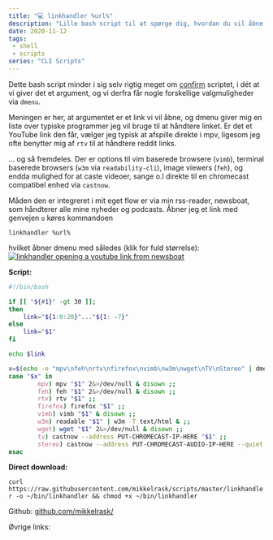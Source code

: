 ```yaml
---
title: "💻 linkhandler %url%"
description: "Lille bash script til at spørge dig, hvordan du vil åbne et givent link"
date: 2020-11-12
tags: 
 - shell
 - scripts
series: "CLI Scripts"
---
```


Dette bash script minder i sig selv rigtig meget om [confirm](/confirm-sh) scriptet, i dét at vi giver det et argument, og vi derfra får nogle forskellige valgmuligheder via `dmenu`.

Meningen er her, at argumentet er et link vi vil åbne, og dmenu giver mig en liste over typiske programmer jeg vil bruge til at håndtere linket. Er det et YouTube link den får, vælger jeg typisk at afspille direkte i mpv, ligesom jeg ofte benytter mig af `rtv` til at håndtere reddit links.

... og så fremdeles. Der er options til vim baserede browsere (`vimb`), terminal baserede browsers (`w3m` via `readability-cli`), image viewers (`feh`), og endda mulighed for at caste videoer, sange o.l direkte til en chromecast compatibel enhed via `castnow`.

Måden den er integreret i mit eget flow er via min rss-reader, newsboat, som håndterer alle mine nyheder og podcasts. Åbner jeg et link med genvejen `o` køres kommandoen

`linkhandler %url%`

hvilket åbner dmenu med således (klik for fuld størrelse): 
[![linkhandler opening a youtube link from newsboat](https://mikkelrask.github.io/linkhandler.gif)](https://mikkelrask.github.io/linkhandler.gif)

**Script:**
``` bash
#!/bin/bash

if [[ "${#1}" -gt 30 ]];
then
    link="${1:0:20}"..."${1: -7}"
else
    link="$1"
fi

echo $link

x=$(echo -e "mpv\nfeh\nrtv\nfirefox\nvimb\nw3m\nwget\nTV\nStereo" | dmenu -i -p "Where do we go from here '$link'?")
case "$x" in
        mpv) mpv "$1" 2&>/dev/null & disown ;;
        feh) feh "$1" 2&>/dev/null & disown ;;
        rtv) rtv "$1" ;;
        firefox) firefox "$1" ;;
        vimb) vimb "$1" & disown ;;
        w3m) readable "$1" | w3m -T text/html & ;;
        wget) wget "$1" 2&>/dev/null & disown ;;
        tv) castnow --address PUT-CHROMECAST-IP-HERE "$1" ;;
        stereo) castnow --address PUT-CHROMECAST-AUDIO-IP-HERE --quiet - "$1" ;;
esac
```

**Direct download:**

`curl https://raw.githubusercontent.com/mikkelrask/scripts/master/linkhandler -o ~/bin/linkhandler && chmod +x ~/bin/linkhandler`

Github: [github.com/mikkelrask/](https://raw.githubusercontent.com/mikkelrask/scripts/master/linkhandler)

Øvrige links: 